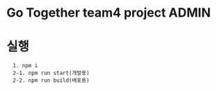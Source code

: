 # Go Together team4 project ADMIN

# 실행

```
  1. npm i 
  2-1. npm run start(개발용)
  2-2. npm run build(배포용)
```
